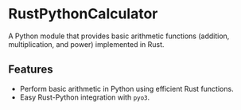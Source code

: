 # RustPythonCalculator

A Python module that provides basic arithmetic functions (addition, multiplication, and power) implemented in Rust.

## Features

- Perform basic arithmetic in Python using efficient Rust functions.
- Easy Rust-Python integration with `pyo3`.

